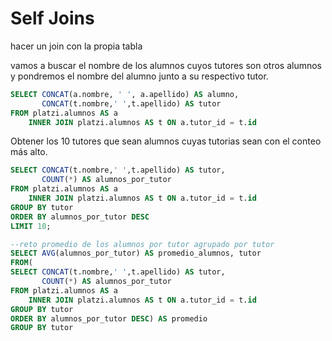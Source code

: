 # Self Joins

hacer un join con la propia tabla

vamos a buscar el nombre de los alumnos cuyos tutores son otros alumnos y pondremos el nombre del alumno junto a su respectivo tutor.

```sql
SELECT CONCAT(a.nombre, ' ', a.apellido) AS alumno,
	   CONCAT(t.nombre,' ',t.apellido) AS tutor
FROM platzi.alumnos AS a
	INNER JOIN platzi.alumnos AS t ON a.tutor_id = t.id
```

Obtener los 10 tutores que sean alumnos cuyas tutorias sean con el conteo más alto.

```sql
SELECT CONCAT(t.nombre,' ',t.apellido) AS tutor,
	   COUNT(*) AS alumnos_por_tutor
FROM platzi.alumnos AS a
	INNER JOIN platzi.alumnos AS t ON a.tutor_id = t.id
GROUP BY tutor
ORDER BY alumnos_por_tutor DESC
LIMIT 10;
```

```sql
--reto promedio de los alumnos por tutor agrupado por tutor
SELECT AVG(alumnos_por_tutor) AS promedio_alumnos, tutor
FROM(
SELECT CONCAT(t.nombre,' ',t.apellido) AS tutor,
	   COUNT(*) AS alumnos_por_tutor
FROM platzi.alumnos AS a
	INNER JOIN platzi.alumnos AS t ON a.tutor_id = t.id
GROUP BY tutor
ORDER BY alumnos_por_tutor DESC) AS promedio
GROUP BY tutor
```